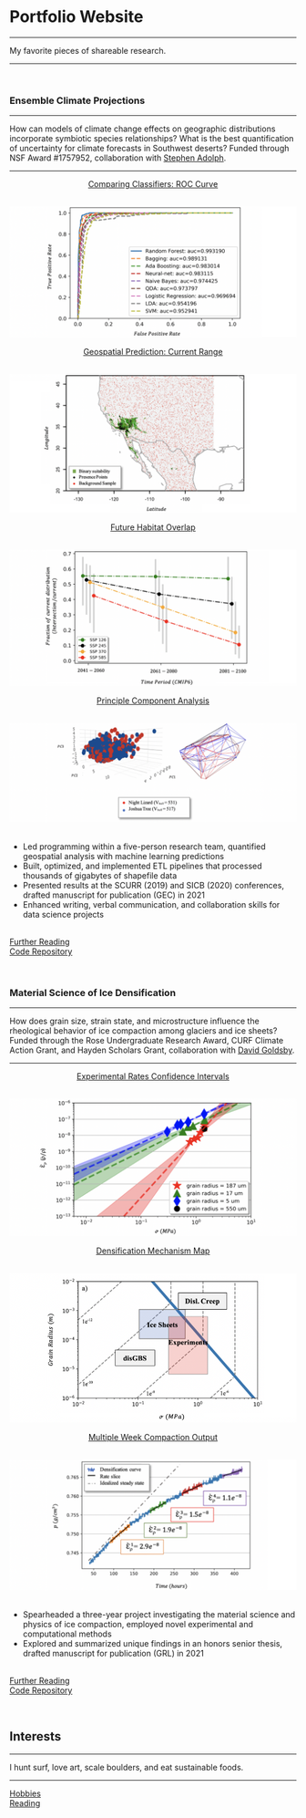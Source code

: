 # Portfolio Website

---

My favorite pieces of shareable research. 

---

<br>


### Ensemble Climate Projections 

---

How can models of climate change effects on geographic distributions incorporate symbiotic species relationships? What is the best quantification of uncertainty for climate forecasts in Southwest deserts? Funded through NSF Award #1757952, collaboration with <a target="_blank" rel="noopener noreferrer" href="https://www.hmc.edu/biology/faculty-staff/stephen-c-adolph/">Stephen Adolph</a>. 

---

<p align="center"><ins><a target="_blank" rel="noopener noreferrer" href="https://github.com/daniel-furman/daniel-furman.github.io/tree/master/code-for-figures/ensemble-climate-projections/ml-classifiers">Comparing Classifiers: ROC Curve</a></ins></p><br>
<img src="images/auc.png?raw=true"/>
<p align="center"><ins><a target="_blank" rel="noopener noreferrer" href="https://github.com/daniel-furman/shared-projects/blob/master/ensemble-climate-projections/Xant_notebook.ipynb">Geospatial Prediction: Current Range</a></ins></p><br>
<img src="images/range.png?raw=true"/>
<p align="center"><ins><a target="_blank" rel="noopener noreferrer" href="https://github.com/daniel-furman/daniel-furman.github.io/tree/master/code-for-figures/ensemble-climate-projections/future-overlap">Future Habitat Overlap</a></ins></p><br>
<img src="images/ensemble.png?raw=true"/>
<p align="center"><ins><a target="_blank" rel="noopener noreferrer" href="https://github.com/daniel-furman/daniel-furman.github.io/tree/master/code-for-figures/ensemble-climate-projections/pca">Principle Component Analysis</a></ins></p><br>
<img src="images/pca.png?raw=true"/><br><br>

*	Led programming within a five-person research team, quantified geospatial analysis with machine learning predictions
*	Built, optimized, and implemented ETL pipelines that processed thousands of gigabytes of shapefile data
*	Presented results at the SCURR (2019) and SICB (2020) conferences, drafted manuscript for publication (GEC) in 2021
*	Enhanced writing, verbal communication, and collaboration skills for data science projects <br><br>

<a target="_blank" rel="noopener noreferrer" href="https://drive.google.com/drive/folders/15nZUMuGLiINuhSuP6DJ6hg27YKZxeC9A?usp=sharing">Further Reading</a><br>
<a target="_blank" rel="noopener noreferrer" href="https://github.com/daniel-furman/shared-projects/tree/master/ensemble-climate-projections">Code Repository</a>

<br>

### Material Science of Ice Densification

---

How does grain size, strain state, and microstructure influence the rheological behavior of ice compaction among glaciers and ice sheets? Funded through the Rose Undergraduate Research Award, CURF Climate Action Grant, and Hayden Scholars Grant, collaboration with <a target="_blank" rel="noopener noreferrer" href="https://earth.sas.upenn.edu/people/david-l-goldsby">David Goldsby</a>. 

---

<p align="center"><ins><a target="_blank" rel="noopener noreferrer" href="https://github.com/daniel-furman/Furman-and-Goldsby-2020-GRL/blob/master/exp_confidence_intervals.py">Experimental Rates Confidence Intervals</a></ins></p><br>
<img src="images/exp-interv.png?raw=true"/>
<p align="center"><ins><a target="_blank" rel="noopener noreferrer" href="https://github.com/daniel-furman/Furman-and-Goldsby-2020-GRL/blob/master/mechanism_maps.py">Densification Mechanism Map</a></ins></p><br>
<img src="images/map.png?raw=true"/>
<p align="center"><ins><a target="_blank" rel="noopener noreferrer" href="https://github.com/daniel-furman/Furman-and-Goldsby-2020-GRL/blob/master/dens_multiweek.py">Multiple Week Compaction Output</a></ins></p><br>
<img src="images/multi.png?raw=true"/><br><br>

*	Spearheaded a three-year project investigating the material science and physics of ice compaction, employed novel experimental and computational methods
*	Explored and summarized unique findings in an honors senior thesis, drafted manuscript for publication (GRL) in 2021 <br><br>

<a target="_blank" rel="noopener noreferrer" href="https://drive.google.com/drive/folders/1eDXEeZ1x04-mp7oUI9cQi2PNBXxXor5x?usp=sharing">Further Reading</a><br>
<a target="_blank" rel="noopener noreferrer" href="https://github.com/daniel-furman/Furman-and-Goldsby-2020-GRL">Code Repository</a>


<br>

## Interests

---

I hunt surf, love art, scale boulders, and eat sustainable foods. 

---

[Hobbies](activities.md)<br>
[Reading](reading.md)




